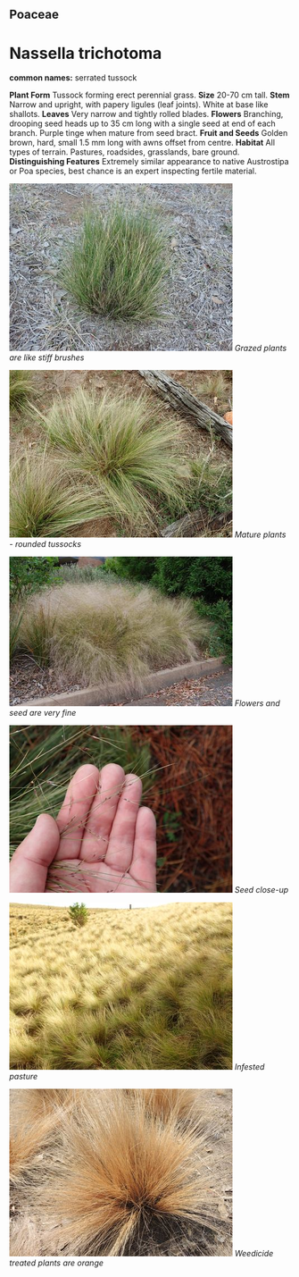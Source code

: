 ## Poaceae
# Nassella trichotoma
**common names:** serrated tussock

**Plant Form** Tussock forming erect perennial grass. **Size** 20-70 cm tall. **Stem** Narrow and upright, with papery ligules (leaf joints). White at base like shallots. **Leaves** Very narrow and tightly rolled blades. **Flowers** Branching, drooping seed heads up to 35 cm long with a single seed at end of each branch. Purple tinge when mature from seed bract. **Fruit and Seeds** Golden brown, hard, small 1.5 mm long with awns offset from centre. **Habitat** All types of terrain. Pastures, roadsides, grasslands, bare ground. **Distinguishing Features** Extremely similar appearance to native Austrostipa or Poa species, best chance is an expert inspecting fertile material.


![Grazed plants are like stiff brushes](1708_P9210579.jpg)
 *Grazed plants are like stiff brushes* 

![Mature plants - rounded tussocks](3044_P7085008.jpg)
 *Mature plants - rounded tussocks* 

![Flowers and seed are very fine](13330_DSC_0021.jpg)
 *Flowers and seed are very fine* 

![Seed close-up](3220_P6103238.jpg)
 *Seed close-up* 

![Infested pasture](3024_P7095216.jpg)
 *Infested pasture* 

![Weedicide treated plants are orange](4096_DSCN7945.jpg)
 *Weedicide treated plants are orange* 

